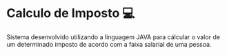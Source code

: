 # Calculo de Imposto :computer:

Sistema desenvolvido utilizando a linguagem JAVA para cálcular o valor de um determinado imposto de acordo com a faixa salarial de uma pessoa.
